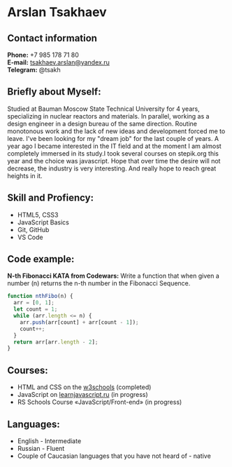 # **Arslan Tsakhaev**


## **Contact information**
**Phone:** +7 985 178 71 80<br>
**E-mail:** tsakhaev.arslan@yandex.ru<br>
**Telegram:** @tsakh<br>

## **Briefly about Myself:**

Studied at Bauman Moscow State Technical University for 4 years, specializing in nuclear reactors and materials. In parallel, working as a design engineer in a design bureau of the same direction. Routine monotonous work and the lack of new ideas and development forced me to leave. I've been looking for my "dream job" for the last couple of years. A year ago I became interested in the IT field and at the moment I am almost completely immersed in its study.I took several courses on stepik.org this year and the choice was javascript. Hope that over time the desire will not decrease, the industry is very interesting. And really hope to reach great heights in it.

## **Skill and Profiency:**
- HTML5, CSS3
- JavaScript Basics
- Git, GitHub
- VS Code

## **Code example:**
**N-th Fibonacci KATA from Codewars:** Write a function that when given a number (n) returns the n-th number in the Fibonacci Sequence.

```javascript
function nthFibo(n) {
  arr = [0, 1];
  let count = 1;
  while (arr.length <= n) {
    arr.push(arr[count] + arr[count - 1]);
    count++;
  }
  return arr[arr.length - 2];
}
```

## Courses:

- HTML and CSS on the [w3schools](https://www.w3schools.com/) (completed)
- JavaScript on [learnjavascript.ru](https://learn.javascript.ru/) (in progress)
- RS Schools Course «JavaScript/Front-end» (in progress)

## Languages:

- English - Intermediate
- Russian - Fluent
- Сouple of Caucasian languages that you have not heard of - native
